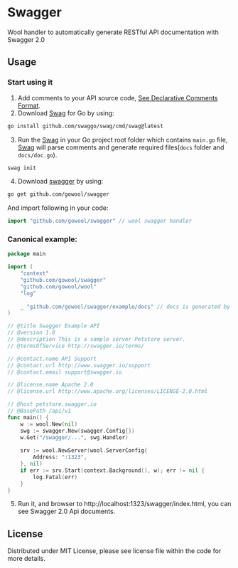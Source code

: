 # Swagger

Wool handler to automatically generate RESTful API documentation with Swagger 2.0

## Usage

### Start using it

1. Add comments to your API source code, [See Declarative Comments Format](https://github.com/swaggo/swag#declarative-comments-format).
2. Download [Swag](https://github.com/swaggo/swag) for Go by using:
```sh
go install github.com/swaggo/swag/cmd/swag@latest
```
3. Run the [Swag](https://github.com/swaggo/swag) in your Go project root folder which contains `main.go` file, [Swag](https://github.com/swaggo/swag) will parse comments and generate required files(`docs` folder and `docs/doc.go`).
```sh
swag init
```
4. Download [swagger](https://github.com/gowool/swagger) by using:
```sh
go get github.com/gowool/swagger
```

And import following in your code:
```go
import "github.com/gowool/swagger" // wool swagger handler
```

### Canonical example:

```go
package main

import (
    "context"
    "github.com/gowool/swagger"
    "github.com/gowool/wool"
    "log"
    
    _ "github.com/gowool/swagger/example/docs" // docs is generated by Swag CLI, you have to import it.
)

// @title Swagger Example API
// @version 1.0
// @description This is a sample server Petstore server.
// @termsOfService http://swagger.io/terms/

// @contact.name API Support
// @contact.url http://www.swagger.io/support
// @contact.email support@swagger.io

// @license.name Apache 2.0
// @license.url http://www.apache.org/licenses/LICENSE-2.0.html

// @host petstore.swagger.io
// @BasePath /api/v1
func main() {
    w := wool.New(nil)
    swg := swagger.New(swagger.Config{})
    w.Get("/swagger/...", swg.Handler)
    
    srv := wool.NewServer(wool.ServerConfig{
        Address: ":1323",
    }, nil)
    if err := srv.Start(context.Background(), w); err != nil {
        log.Fatal(err)
    }
}

```

5. Run it, and browser to http://localhost:1323/swagger/index.html, you can see Swagger 2.0 Api documents.

## License

Distributed under MIT License, please see license file within the code for more details.

